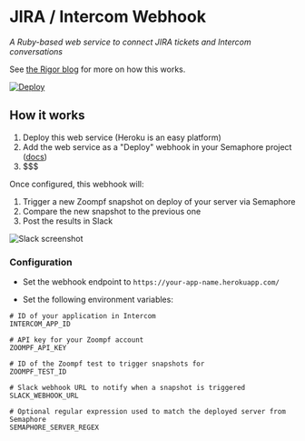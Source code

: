 # JIRA / Intercom Webhook

_A Ruby-based web service to connect JIRA tickets and Intercom conversations_

See [the Rigor blog](http://rigor.com/blog/2016/02/integrating-performance-analysis-continuous-deployment) for more on how this works.

[![Deploy](https://www.herokucdn.com/deploy/button.svg)](https://heroku.com/deploy)

## How it works

1. Deploy this web service (Heroku is an easy platform)
2. Add the web service as a "Deploy" webhook in your Semaphore project ([docs](https://semaphoreci.com/docs/post-deploy-webhooks.html))
3. $$$

Once configured, this webhook will:

1. Trigger a new Zoompf snapshot on deploy of your server via Semaphore
2. Compare the new snapshot to the previous one
3. Post the results in Slack

![Slack screenshot](https://www.evernote.com/shard/s39/sh/5f851c43-3ffc-4928-84da-ef9609633726/372cbbc41d40809d/res/6871fb18-ea86-45d6-a1e1-ae080b28b8d4/skitch.png)

### Configuration

* Set the webhook endpoint to `https://your-app-name.herokuapp.com/`

* Set the following environment variables:

```
# ID of your application in Intercom
INTERCOM_APP_ID

# API key for your Zoompf account
ZOOMPF_API_KEY

# ID of the Zoompf test to trigger snapshots for
ZOOMPF_TEST_ID

# Slack webhook URL to notify when a snapshot is triggered
SLACK_WEBHOOK_URL

# Optional regular expression used to match the deployed server from Semaphore
SEMAPHORE_SERVER_REGEX
```



